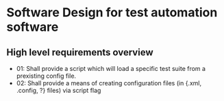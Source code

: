 # Software Design for test automation software

## High level requirements overview

- 01: Shall provide a script which will load a specific test suite from a prexisting config file.
- 02: Shall provide a means of creating configuration files (in {.xml, .config, ?} files) via script flag



